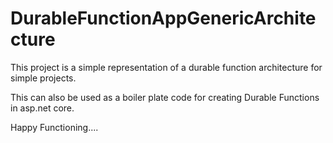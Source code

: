 # DurableFunctionAppGenericArchitecture
This project is a simple representation of a durable function architecture for simple projects.

This can also be used as a boiler plate code for creating Durable Functions in asp.net core.

Happy Functioning....
